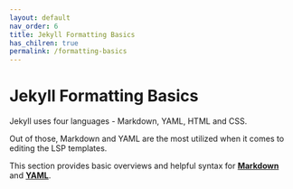```yaml
---
layout: default
nav_order: 6
title: Jekyll Formatting Basics
has_chilren: true
permalink: /formatting-basics
---
```


# Jekyll Formatting Basics

Jekyll uses four languages - Markdown, YAML, HTML and CSS. 

Out of those, Markdown and YAML are the most utilized when it comes to editing the LSP templates. 

This section provides basic overviews and helpful syntax for [**Markdown**](./markdown-basics.md) and [**YAML**](./yaml-basics.md). 
